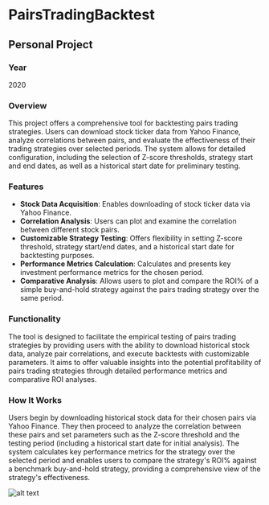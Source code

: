 # PairsTradingBacktest

## Personal Project

### Year
2020

### Overview
This project offers a comprehensive tool for backtesting pairs trading strategies. Users can download stock ticker data from Yahoo Finance, analyze correlations between pairs, and evaluate the effectiveness of their trading strategies over selected periods. The system allows for detailed configuration, including the selection of Z-score thresholds, strategy start and end dates, as well as a historical start date for preliminary testing.

### Features
- **Stock Data Acquisition**: Enables downloading of stock ticker data via Yahoo Finance.
- **Correlation Analysis**: Users can plot and examine the correlation between different stock pairs.
- **Customizable Strategy Testing**: Offers flexibility in setting Z-score threshold, strategy start/end dates, and a historical start date for backtesting purposes.
- **Performance Metrics Calculation**: Calculates and presents key investment performance metrics for the chosen period.
- **Comparative Analysis**: Allows users to plot and compare the ROI% of a simple buy-and-hold strategy against the pairs trading strategy over the same period.

### Functionality
The tool is designed to facilitate the empirical testing of pairs trading strategies by providing users with the ability to download historical stock data, analyze pair correlations, and execute backtests with customizable parameters. It aims to offer valuable insights into the potential profitability of pairs trading strategies through detailed performance metrics and comparative ROI analyses.

### How It Works
Users begin by downloading historical stock data for their chosen pairs via Yahoo Finance. They then proceed to analyze the correlation between these pairs and set parameters such as the Z-score threshold and the testing period (including a historical start date for initial analysis). The system calculates key performance metrics for the strategy over the selected period and enables users to compare the strategy's ROI% against a benchmark buy-and-hold strategy, providing a comprehensive view of the strategy's effectiveness.

![alt text](https://github.com/filipenovais/PairsTradingTesting/blob/master/backtest_roi.png)

